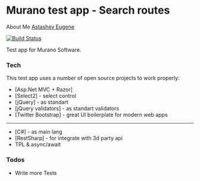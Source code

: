 # Murano test app - Search routes

About Me [Astashev Eugene](https://www.linkedin.com/in/асташев-евгений-0050ab70/)

[![Build Status](https://travis-ci.org/joemccann/dillinger.svg?branch=master)](https://travis-ci.org/joemccann/dillinger)

Test app for Murano Software.

### Tech

This test app uses a number of open source projects to work properly:

* [Asp.Net MVC + Razor]
* [Select2] - select control
* [jQuery] - as standart
* [jQuery validators] - as standart validators
* [Twitter Bootstrap] - great UI boilerplate for modern web apps
****
* [C#] - as main lang
* [RestSharp] - for integrate with 3d party api
* TPL & async/await

### Todos

 - Write more Tests

